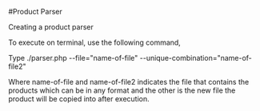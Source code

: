 #Product Parser

Creating a product parser

To execute on terminal, use the following command,

Type ./parser.php --file="name-of-file" --unique-combination="name-of-file2"

Where name-of-file and name-of-file2 indicates the file that contains the 
products which can be in any format and the other is the new file the product 
will be copied into after execution.
